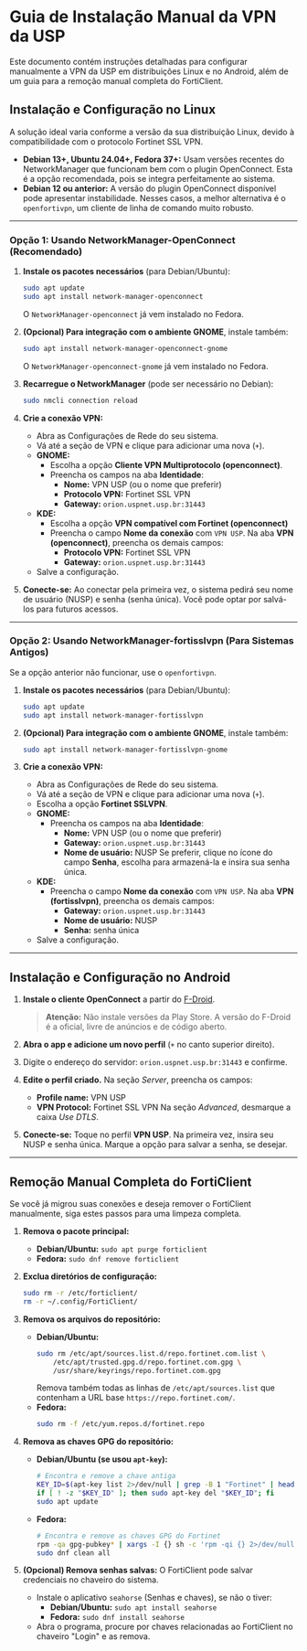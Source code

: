 # Guia de Instalação Manual da VPN da USP

Este documento contém instruções detalhadas para configurar manualmente a VPN da USP em distribuições Linux e no Android, além de um guia para a remoção manual completa do FortiClient.

## Instalação e Configuração no Linux

A solução ideal varia conforme a versão da sua distribuição Linux, devido à compatibilidade com o protocolo Fortinet SSL VPN.

- **Debian 13+, Ubuntu 24.04+, Fedora 37+:** Usam versões recentes do NetworkManager que funcionam bem com o plugin OpenConnect. Esta é a opção recomendada, pois se integra perfeitamente ao sistema.
- **Debian 12 ou anterior:** A versão do plugin OpenConnect disponível pode apresentar instabilidade. Nesses casos, a melhor alternativa é o `openfortivpn`, um cliente de linha de comando muito robusto.

---

### Opção 1: Usando NetworkManager-OpenConnect (Recomendado)

1.  **Instale os pacotes necessários** (para Debian/Ubuntu):
    ```bash
    sudo apt update
    sudo apt install network-manager-openconnect
    ```
    O `NetworkManager-openconnect` já vem instalado no Fedora.

2.  **(Opcional) Para integração com o ambiente GNOME**, instale também:
    ```bash
    sudo apt install network-manager-openconnect-gnome
    ```
    O `NetworkManager-openconnect-gnome` já vem instalado no Fedora.

3.  **Recarregue o NetworkManager** (pode ser necessário no Debian):
    ```bash
    sudo nmcli connection reload
    ```

4.  **Crie a conexão VPN:**
    - Abra as Configurações de Rede do seu sistema.
    - Vá até a seção de VPN e clique para adicionar uma nova (`+`).
    - **GNOME:**
        - Escolha a opção **Cliente VPN Multiprotocolo (openconnect)**.
        - Preencha os campos na aba **Identidade**:
            - **Nome:** VPN USP (ou o nome que preferir)
            - **Protocolo VPN:** Fortinet SSL VPN
            - **Gateway:** `orion.uspnet.usp.br:31443`
    - **KDE:**
        - Escolha a opção **VPN compatível com Fortinet (openconnect)**
        - Preencha o campo **Nome da conexão** com `VPN USP`. Na aba **VPN (openconnect)**, preencha os demais campos:
            - **Protocolo VPN:** Fortinet SSL VPN
            - **Gateway:** `orion.uspnet.usp.br:31443`
    - Salve a configuração.

5.  **Conecte-se:**
    Ao conectar pela primeira vez, o sistema pedirá seu nome de usuário (NUSP) e senha (senha única). Você pode optar por salvá-los para futuros acessos.

---

### Opção 2: Usando NetworkManager-fortisslvpn (Para Sistemas Antigos)

Se a opção anterior não funcionar, use o `openfortivpn`.

1.  **Instale os pacotes necessários** (para Debian/Ubuntu):
    ```bash
    sudo apt update
    sudo apt install network-manager-fortisslvpn
    ```

2.  **(Opcional) Para integração com o ambiente GNOME**, instale também:
    ```bash
    sudo apt install network-manager-fortisslvpn-gnome
    ```

3.  **Crie a conexão VPN:**
    - Abra as Configurações de Rede do seu sistema.
    - Vá até a seção de VPN e clique para adicionar uma nova (`+`).
    - Escolha a opção **Fortinet SSLVPN**.
    - **GNOME:**
        - Preencha os campos na aba **Identidade**:
            - **Nome:** VPN USP (ou o nome que preferir)
            - **Gateway:** `orion.uspnet.usp.br:31443`
            - **Nome de usuário:** NUSP
        Se preferir, clique no ícone do campo **Senha**, escolha para armazená-la e insira sua senha única.
    - **KDE:**
        - Preencha o campo **Nome da conexão** com `VPN USP`. Na aba **VPN (fortisslvpn)**, preencha os demais campos:
            - **Gateway:** `orion.uspnet.usp.br:31443`
            - **Nome de usuário:** NUSP
            - **Senha:** senha única
    - Salve a configuração.

---

## Instalação e Configuração no Android

1.  **Instale o cliente OpenConnect** a partir do [F-Droid](https://f-droid.org/packages/net.openconnect_vpn.android/).
    > **Atenção:** Não instale versões da Play Store. A versão do F-Droid é a oficial, livre de anúncios e de código aberto.

2.  **Abra o app e adicione um novo perfil** (`+` no canto superior direito).
3.  Digite o endereço do servidor: `orion.uspnet.usp.br:31443` e confirme.
4.  **Edite o perfil criado.** Na seção _Server_, preencha os campos:
    - **Profile name:** VPN USP
    - **VPN Protocol:** Fortinet SSL VPN
    Na seção _Advanced_, desmarque a caixa _Use DTLS_.
5.  **Conecte-se:**
    Toque no perfil **VPN USP**. Na primeira vez, insira seu NUSP e senha única. Marque a opção para salvar a senha, se desejar.

---

## Remoção Manual Completa do FortiClient

Se você já migrou suas conexões e deseja remover o FortiClient manualmente, siga estes passos para uma limpeza completa.

1.  **Remova o pacote principal:**
    - **Debian/Ubuntu:** `sudo apt purge forticlient`
    - **Fedora:** `sudo dnf remove forticlient`

2.  **Exclua diretórios de configuração:**
    ```bash
    sudo rm -r /etc/forticlient/
    rm -r ~/.config/FortiClient/
    ```

3.  **Remova os arquivos do repositório:**
    - **Debian/Ubuntu:**
        ```bash
        sudo rm /etc/apt/sources.list.d/repo.fortinet.com.list \
            /etc/apt/trusted.gpg.d/repo.fortinet.com.gpg \
            /usr/share/keyrings/repo.fortinet.com.gpg
        ```
        Remova também todas as linhas de `/etc/apt/sources.list` que contenham a URL base `https://repo.fortinet.com/`.
    - **Fedora:**
        ```bash
        sudo rm -f /etc/yum.repos.d/fortinet.repo
        ```

4.  **Remova as chaves GPG do repositório:**
    - **Debian/Ubuntu (se usou `apt-key`):**
        ```bash
        # Encontra e remove a chave antiga
        KEY_ID=$(apt-key list 2>/dev/null | grep -B 1 "Fortinet" | head -n 1 | tr -d ' ')
        if [ ! -z "$KEY_ID" ]; then sudo apt-key del "$KEY_ID"; fi
        sudo apt update
        ```
    - **Fedora:**
        ```bash
        # Encontra e remove as chaves GPG do Fortinet
        rpm -qa gpg-pubkey* | xargs -I {} sh -c 'rpm -qi {} 2>/dev/null | grep -q "Fortinet" && echo {}' | xargs sudo rpm -e
        sudo dnf clean all
        ```

5.  **(Opcional) Remova senhas salvas:**
    O FortiClient pode salvar credenciais no chaveiro do sistema.
    - Instale o aplicativo `seahorse` (Senhas e chaves), se não o tiver:
        - **Debian/Ubuntu:** `sudo apt install seahorse`
        - **Fedora:** `sudo dnf install seahorse`
    - Abra o programa, procure por chaves relacionadas ao FortiClient no chaveiro "Login" e as remova.
